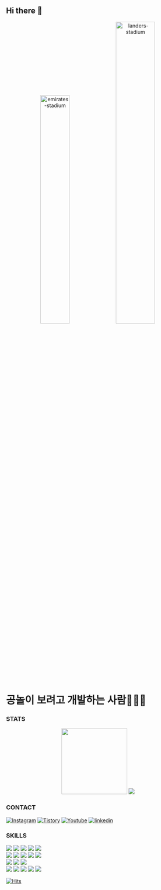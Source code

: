 ## Hi there 👋
<p align="center">
  <img src="https://user-images.githubusercontent.com/76167244/210526579-19cb4058-2681-4ddf-8140-da164e3cb6bd.JPG" alt="emirates-stadium" width="40%" />
  <img src="https://user-images.githubusercontent.com/76167244/206127813-af9f1222-2965-43e5-969a-38a4e2d2d8b3.JPG" alt="landers-stadium" width="46%" />
</p>
<h1>공놀이 보려고 개발하는 사람👩🏻‍💻</h1>

### STATS
<p align="center">
  <img height="180em" src="https://github-readme-stats.vercel.app/api?username=hyeoz&show_icons=true&hide_border=true&&count_private=true&include_all_commits=true" />
  <img src="https://github-readme-stats.vercel.app/api/top-langs/?username=hyeoz&layout=compact&exclude_repo=sports-data-analysis,python_football" />
</p>

### CONTACT
<a href="https://www.instagram.com/hye_oz/" target="_blank"><img alt="Instagram" src ="https://img.shields.io/badge/Instagram-E4405F.svg?&style=for-the-badge&logo=Instagram&logoColor=white"/></a>
<a href="https://hyeoz.tistory.com/" target="_blank"><img alt="Tistory" src ="https://img.shields.io/badge/Tistory-000000.svg?&style=for-the-badge&logo=Tistory&logoColor=white"/></a>
<a href="https://www.youtube.com/@hye_oz" target="_blank"><img alt="Youtube" src ="https://img.shields.io/badge/Youtube-FF0000.svg?&style=for-the-badge&logo=Youtube&logoColor=white"/></a>
<a href="https://www.linkedin.com/in/%ED%98%9C%EC%9B%90-%EC%9D%B4-5a695412b/" target="_blank"><img alt="linkedin" src ="https://img.shields.io/badge/Linkedin-0A66C2.svg?&style=for-the-badge&logo=Linkedin&logoColor=white"/></a>

### SKILLS
<img src="https://img.shields.io/badge/React-61DAFB?style=for-the-badge&logo=React&logoColor=white"/> <img src="https://img.shields.io/badge/Next.js-000000?style=for-the-badge&logo=Next.js&logoColor=white"/> <img src="https://img.shields.io/badge/Python-3776AB?style=for-the-badge&logo=Python&logoColor=white"/> <img src="https://img.shields.io/badge/Jupyter-F37626?style=for-the-badge&logo=Jupyter&logoColor=white"/> <img src="https://img.shields.io/badge/TypeScript-317BC6?style=for-the-badge&logo=TypeScript&logoColor=white"/><br />
<img src="https://img.shields.io/badge/AWS Amplify-FF9900?style=for-the-badge&logo=AWS Amplify&logoColor=white"/> <img src="https://img.shields.io/badge/MySQL-4479A1?style=for-the-badge&logo=MySQL&logoColor=white"/> <img src="https://img.shields.io/badge/Firebase-FFCA28?style=for-the-badge&logo=Firebase&logoColor=white"/> <img src="https://img.shields.io/badge/Node.js-339933?style=for-the-badge&logo=Node.js&logoColor=white"/> <img src="https://img.shields.io/badge/JavaScript-F7DF1E?style=for-the-badge&logo=JavaScript&logoColor=white"/>
<br /><img src="https://img.shields.io/badge/Three.js-000000?style=for-the-badge&logo=Three.js&logoColor=ffffff" /> <img src="https://img.shields.io/badge/Babtlon.js-BB464B?style=for-the-badge&logo=Babylon.js&logoColor=ffffff" /> <img src="https://img.shields.io/badge/TailwindCSS-06B6D4?style=for-the-badge&logo=TailwindCSS&logoColor=ffffff" /><br /><img src="https://img.shields.io/badge/ReactNative-61DAFB?style=for-the-badge&logo=React&logoColor=white"/> <img src="https://img.shields.io/badge/Svelte-FF3E00?style=for-the-badge&logo=Svelte&logoColor=white"/> <img src="https://img.shields.io/badge/Strapi-4945FF?style=for-the-badge&logo=Strapi&logoColor=white"/> <img src="https://img.shields.io/badge/Heroku-430098?style=for-the-badge&logo=Heroku&logoColor=white"/> <img src="https://img.shields.io/badge/Vercel-000000?style=for-the-badge&logo=Vercel&logoColor=white"/>

[![Hits](https://hits.seeyoufarm.com/api/count/incr/badge.svg?url=https%3A%2F%2Fgithub.com%2Fhyeoz&count_bg=%23FF8888&title_bg=%23555555&icon=&icon_color=%23E7E7E7&title=hits&edge_flat=false)](https://hits.seeyoufarm.com)
